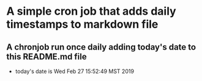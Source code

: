 A simple cron job that adds daily timestamps to markdown file
============================================================
## A chronjob run once daily adding today's date to this README.md file
* today's date is Wed Feb 27 15:52:49 MST 2019
